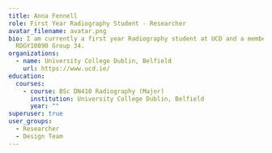 ```yaml
---
title: Anna Fennell
role: First Year Radiography Student - Researcher
avatar_filename: avatar.png
bio: I am currently a first year Radiography student at UCD and a member of
  RDGY10090 Group 34.
organizations:
  - name: University College Dublin, Belfield
    url: https://www.ucd.ie/
education:
  courses:
    - course: BSc DN410 Radiography (Major)
      institution: University College Dublin, Belfield
      year: ""
superuser: true
user_groups:
  - Researcher
  - Design Team
---
```

